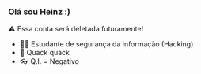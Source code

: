 ### Olá sou Heinz :)

⚠️ Essa conta será deletada futuramente!

- 👨‍💻 Estudante de segurança da informação (Hacking)
- 🐧 Quack quack
- 👓 Q.I. = Negativo


